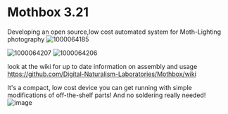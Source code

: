 # Mothbox 3.21
Developing an open source,low cost automated system for Moth-Lighting photography 
![1000064185](https://github.com/Digital-Naturalism-Laboratories/Mothbox/assets/742627/b228871f-8424-435f-ba6c-6eb39d7c05a6)

![1000064207](https://github.com/Digital-Naturalism-Laboratories/Mothbox/assets/742627/51e8c15e-0119-4b5e-a4a7-d44e4a261776)
![1000064206](https://github.com/Digital-Naturalism-Laboratories/Mothbox/assets/742627/377d497f-c3d9-40a8-ac65-a5af2f1f43ef)


look at the wiki for up to date information on assembly and usage
https://github.com/Digital-Naturalism-Laboratories/Mothbox/wiki

It's a compact, low cost device you can get running with simple modifications of off-the-shelf parts! And no soldering really needed!
![image](https://github.com/Digital-Naturalism-Laboratories/Mothbox/assets/742627/baa5a786-72b3-46cf-9ea7-add6d6a44549)
